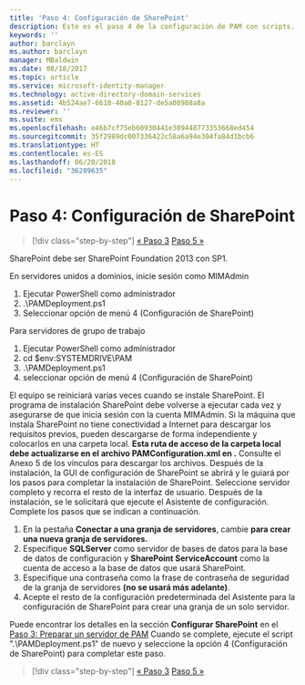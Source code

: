 ```yaml
---
title: 'Paso 4: Configuración de SharePoint'
description: Este es el paso 4 de la configuración de PAM con scripts. En este paso, configura SharePoint para que se pueda utilizar como parte de la implementación de PAM.
keywords: ''
author: barclayn
ms.author: barclayn
manager: MBaldwin
ms.date: 08/18/2017
ms.topic: article
ms.service: microsoft-identity-manager
ms.technology: active-directory-domain-services
ms.assetid: 4b524ae7-6610-40a0-8127-de5a08988a8a
ms.reviewer: ''
ms.suite: ems
ms.openlocfilehash: e46b7cf75eb60930441e309448773353668ed454
ms.sourcegitcommit: 35f2989dc007336422c58a6a94e304fa84d1bcb6
ms.translationtype: HT
ms.contentlocale: es-ES
ms.lasthandoff: 06/20/2018
ms.locfileid: "36289635"
---
```

# <a name="step-4-configuring-sharepoint"></a>Paso 4: Configuración de SharePoint

> [!div class="step-by-step"]
> [« Paso 3](sp1-step3-installing-configuring-sql.md)
> [Paso 5 »](sp1-step5-configuring-pam.md)

SharePoint debe ser SharePoint Foundation 2013 con SP1.

En servidores unidos a dominios, inicie sesión como MIMAdmin

1. Ejecutar PowerShell como administrador
2.  .\PAMDeployment.ps1
3.  Seleccionar opción de menú 4 (Configuración de SharePoint)


Para servidores de grupo de trabajo

1. Ejecutar PowerShell como administrador
2.  cd $env:SYSTEMDRIVE\PAM
3.  .\PAMDeployment.ps1
4. seleccionar opción de menú 4 (Configuración de SharePoint)

El equipo se reiniciará varias veces cuando se instale SharePoint. El programa de instalación SharePoint debe volverse a ejecutar cada vez y asegurarse de que inicia sesión con la cuenta MIMAdmin.
Si la máquina que instala SharePoint no tiene conectividad a Internet para descargar los requisitos previos, pueden descargarse de forma independiente y colocarlos en una carpeta local. **Esta ruta de acceso de la carpeta local debe actualizarse en el archivo PAMConfiguration.xml en <PrerequisitesBinaryLocation/>.** Consulte el Anexo 5 de los vínculos para descargar los archivos.
Después de la instalación, la GUI de configuración de SharePoint se abrirá y le guiará por los pasos para completar la instalación de SharePoint. Seleccione servidor completo y recorra el resto de la interfaz de usuario. Después de la instalación, se le solicitará que ejecute el Asistente de configuración. Complete los pasos que se indican a continuación.

1. En la pestaña **Conectar a una granja de servidores**, cambie **para crear una nueva granja de servidores.**
2. Especifique **SQLServer** como servidor de bases de datos para la base de datos de configuración y **SharePoint ServiceAccount** como la cuenta de acceso a la base de datos que usará SharePoint.
3. Especifique una contraseña como la frase de contraseña de seguridad de la granja de servidores **(no se usará más adelante)**.
4. Acepte el resto de la configuración predeterminada del Asistente para la configuración de SharePoint para crear una granja de un solo servidor.

Puede encontrar los detalles en la sección **Configurar SharePoint** en el [Paso 3: Preparar un servidor de PAM](/microsoft-identity-manager/pam/step-3-prepare-pam-server) Cuando se complete, ejecute el script ".\PAMDeployment.ps1" de nuevo y seleccione la opción 4 (Configuración de SharePoint) para completar este paso.

> [!div class="step-by-step"]
> [« Paso 3](sp1-step3-installing-configuring-sql.md)
> [Paso 5 »](sp1-step5-configuring-pam.md)
